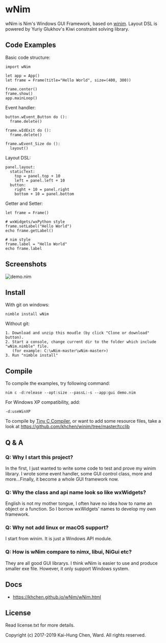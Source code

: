 # wNim

wNim is Nim's Windows GUI Framework, based on [winim](https://github.com/khchen/winim).
Layout DSL is powered by Yuriy Glukhov's Kiwi constraint solving library.

## Code Examples
Basic code structure:
```nimrod
import wNim

let app = App()
let frame = Frame(title="Hello World", size=(400, 300))

frame.center()
frame.show()
app.mainLoop()
```

Event handler:
```nimrod
button.wEvent_Button do ():
  frame.delete()

frame.wIdExit do ():
  frame.delete()

frame.wEvent_Size do ():
  layout()
```

Layout DSL:
```nimrod
panel.layout:
  staticText:
    top = panel.top + 10
    left = panel.left + 10
  button:
    right + 10 = panel.right
    bottom + 10 = panel.bottom
```

Getter and Setter:
```nimrod
let frame = Frame()

# wxWidgets/wxPython style
frame.setLabel("Hello World")
echo frame.getLabel()

# nim style
frame.label = "Hello World"
echo frame.label
```

## Screenshots
![demo.nim](https://github.com/khchen/wNim/blob/master/examples/images/screenshot.png)

## Install
With git on windows:

    nimble install wNim

Without git:

    1. Download and unzip this moudle (by click "Clone or download" button).
    2. Start a console, change current dir to the folder which include "wNim.nimble" file.
       (for example: C:\wNim-master\wNim-master>)
    3. Run "nimble install"

## Compile
To compile the examples, try following command:

    nim c -d:release --opt:size --passL:-s --app:gui demo.nim

For Windows XP compatibility, add:

    -d:useWinXP

To compile by [Tiny C Compiler](https://bellard.org/tcc/), or want to add some resource files, take a look at https://github.com/khchen/winim/tree/master/tcclib

## Q & A
### Q: Why I start this project?
In the first, I just wanted to write some code to test and prove my winim library.
I wrote some event handler, some GUI control class, more and more...Finally, it
become a whole GUI framework now.

### Q: Why the class and api name look so like wxWidgets?
English is not my mother tongue, I often have no idea how to name an object or
a function. So I borrow wxWidgets' names to develop my own framework.

### Q: Why not add linux or macOS support?
I start from winim. It is just a Windows API module.

### Q: How is wNim compare to nimx, libui, NiGui etc?
They are all good GUI librarys. I think wNim is easier to use and produce smaller exe file.
However, it only support Windows system.

## Docs
* https://khchen.github.io/wNim/wNim.html

## License
Read license.txt for more details.

Copyright (c) 2017-2019 Kai-Hung Chen, Ward. All rights reserved.
